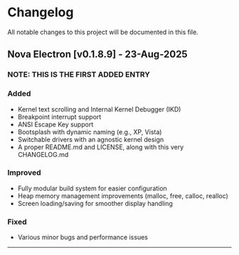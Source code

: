 # Changelog

All notable changes to this project will be documented in this file.

## Nova Electron [v0.1.8.9] - 23-Aug-2025
### NOTE: THIS IS THE FIRST ADDED ENTRY
### Added
- Kernel text scrolling and Internal Kernel Debugger (IKD)
- Breakpoint interrupt support
- ANSI Escape Key support
- Bootsplash with dynamic naming (e.g., XP, Vista)
- Switchable drivers with an agnostic kernel design
- A proper README.md and LICENSE, along with this very CHANGELOG.md

### Improved
- Fully modular build system for easier configuration
- Heap memory management improvements (malloc, free, calloc, realloc)
- Screen loading/saving for smoother display handling

### Fixed
- Various minor bugs and performance issues

---